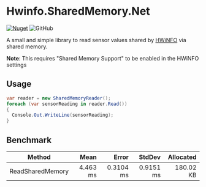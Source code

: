 # Hwinfo.SharedMemory.Net

[![Nuget](https://img.shields.io/nuget/v/Hwinfo.SharedMemory.Net?style=flat-square)](https://www.nuget.org/packages/AIDA64.SensorValues.Net)
![GitHub](https://img.shields.io/github/license/Seraksab/Hwinfo.SharedMemory.Net)

A small and simple library to read sensor values shared by [HWiNFO](https://www.hwinfo.com/) via shared memory.

**Note**: This requires "Shared Memory Support" to be enabled in the HWiNFO settings

## Usage

```csharp
var reader = new SharedMemoryReader();
foreach (var sensorReading in reader.Read())
{
  Console.Out.WriteLine(sensorReading);
}
```

## Benchmark

| Method           |     Mean |     Error |    StdDev | Allocated |
|------------------|---------:|----------:|----------:|----------:|
| ReadSharedMemory | 4.463 ms | 0.3104 ms | 0.9151 ms | 180.02 KB |

